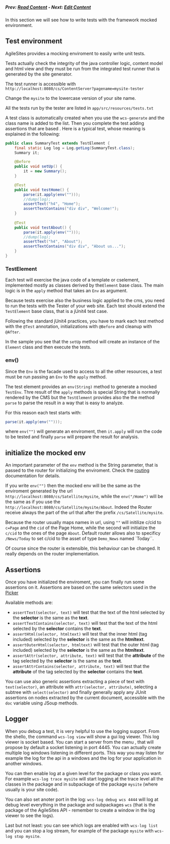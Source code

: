 ##### Prev:  [Read Content](ReadContent.md) - Next:  [Edit Content](EditContent.md)

In this section we will see how to write tests with the framework mocked environment.

## Test environment

AgileSites provides a mocking enviroment to easily write unit tests.

Tests actually check the integrity of the java controller logic, content model and html view and they must be run from the integrated test runner that is generated by the site generator.

The test runner is accessible with `http://localhost:8080/cs/ContentServer?pagename=mysite-tester`

Change the `mysite` to the lowercase version of your site name.

All the tests run by the tester are listed in `app/src/resources/tests.txt`

A test class is automatically created when you use the `wcs-generate` and the class name is added to the list. Then you complete the test adding assertions that are based . Here is a typical test, whose meaning is explained in the following:

```java
public class SummaryTest extends TestElement {
	final static Log log = Log.getLog(SummaryTest.class);
	Summary it;

	@Before
	public void setUp() {
		it = new Summary();
	}

	@Test
	public void testHome() {
		parse(it.apply(env("")));
		//dump(log);
		assertText("h4", "Home");		
		assertTextContains("div div", "Welcome!");
	}
	
	@Test
	public void testAbout() {
		parse(it.apply(env("")));
		//dump(log);
		assertText("h4", "About");		
		assertTextContains("div div", "About us...");
	}
}
```

###  TestElement 

Each test will exercise the java code of a template or cselement, implemented mostly as classes derived by the`Element` base class. The main logic is in the `apply` method that takes an `Env` as argument.

Because tests exercise also the business logic applied to the cms, you need to run the tests with the Tester of your web site. Each test should extend the `TestElement` base class, that is a jUnit4 test case.

Following the standard jUnit4 practices, you have to mark each test method with the `@Test` annotation, initializations with `@Before` and cleanup with `@After`.

In the sample you see that the `setUp` method will create an instance of the `Element` class and then execute the tests.


### env()

Since the `Env` is the facade used to access to all the other resources, a test must be run passing an `Env` to the `apply` method. 

The test element provides an `env(String)` method to generate a mocked `TestEnv`. Thre result of the `apply` methods is special String that is normally rendered by the CMS but the `TestElement` provides also the the method `parse` to parse the result in a way that is easy to analyze.

For this reason each test starts with:

```java
parse(it.apply(env("")));
```

where `env("")` will generate an enviroment, then `it.apply` will run the code to be tested and finally `parse` will prepare the result for analysis.


## initialize the mocked env

An important parameter of the `env` method is the String parameter, that is passed to the router for initializing the enviroment. Check the [routing](../reference/Routing.md) documentation for details. 

If you write `env("")` then the mocked env will be the same as the enviroment generated by the url `http://localhost:8080/cs/Satellite/mysite`, while the `env("/Home")` will be the same as if you use the `http://localhost:8080/cs/Satellite/mysite/About`. Indeed the Router receive always the part of the url that after the prefix `/cs/Satellite/mysite`.

Because the router usually maps names in url, using `""` will initilize c/cid to `c=Page` and the `cid` of the Page Home, while the second will initialize the `c/cid` to the ones of the page `About`. Default router allows also to specificy `/News/Today` to set c/cid to the asset of type 
`Demo_News` named `Today``. 

Of course since the router is extensible, this behaviour can be changed. It really depends on the router implementation.


## Assertions

Once you have initialized the enviroment, you can finally run some assertions on it. Assertions are based on the same selectors used in the [Picker](../reference/Picker.md)

Available  methods are:

- `assertText(selector, text)` will test that  the text of the html selected by the **selector** is the same as the **text**.
- `assertTextContains(selector, text)` will test that  the text of the html selected by the **selector** contains  the **text**.
- `assertHtml(selector, htmltext)` will test that  the inner html  (tag included) selected by the **selector** is the same as  the **htmltext**.
- `assertOuterHtml(selector, htmltext)` will test that  the outer html  (tag included) selected by the **selector** is the same as  the **htmltext**.
- `assertAttr(selector, attribute, text)` will test that  the **attribute** of the tag  selected by the **selector** is the same as  the **text**.
- `assertAttrContains(selector, attribute, text)` will test that  the **attribute** of the tag  selected by the **selector** contains the **text**.

You can use also generic assertions extracting a piece of text with `text(selector)`, an attribute with `attr(selector, attribute)`, selecting a subtree with `select(selector)` and finally generally apply any JUnit assertions on nodes extracted by the current document, accessible with the `doc` variable using JSoup methods.

## Logger

When you debug a test, it is very helpful to use the logging support. From the shello, the command `wcs-log view` will show a gui log viewer. This log viewer is socket based. You can start a server from the menu , that will propose by default a socket listening in port 4445. You can actually create multiple log windows listening in different ports. This way you may listen for example the log for the api in a windows and the log for your application in another windows.

You can then enable log at a given level for the package or class you want. For example `wcs-log trace mysite` will start logging at the trace level all the classes in the package and in subpackage of the package `mysite` (where usually is your site code).

You can also set anoter port in the log: `wcs-log debug wcs 4444` will log at debug level everything in the package and subpackages `wcs` (that is the package of the AgileSites API - remember to create a window in the log viewer to see the logs).

Last but not least: you can see which logs are enabled with `wcs-log list` and you can stop a log stream, for example of the package `mysite` with `wcs-log stop mysite`.


